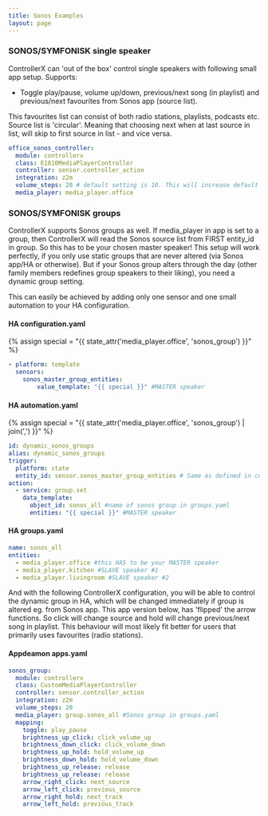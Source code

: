 ```yaml
---
title: Sonos Examples
layout: page
---
```


### SONOS/SYMFONISK single speaker

ControllerX can 'out of the box' control single speakers with following small app setup.
Supports:

- Toggle play/pause, volume up/down, previous/next song (in playlist) and previous/next favourites from Sonos app (source list).

This favourites list can consist of both radio stations, playlists, podcasts etc. Source list is 'circular'. Meaning that choosing next when at last source in list, will skip to first source in list - and vice versa.

```yaml
office_sonos_controller:
  module: controllerx
  class: E1810MediaPlayerController
  controller: sensor.controller_action
  integration: z2m
  volume_steps: 20 # default setting is 10. This will increase default steps to 20 from no volume to full volume
  media_player: media_player.office
```

### SONOS/SYMFONISK groups

ControllerX supports Sonos groups as well. If media_player in app is set to a group, then ControllerX will read the Sonos source list from FIRST entity_id in group. So this has to be your chosen master speaker! This setup will work perfectly, if you only use static groups that are never altered (via Sonos app/HA or otherwise). But if your Sonos group alters through the day (other family members redefines group speakers to their liking), you need a dynamic group setting.

This can easily be achieved by adding only one sensor and one small automation to your HA configuration.

#### HA configuration.yaml

{% assign special = "{{ state_attr('media_player.office', 'sonos_group') }}" %}

```yaml
- platform: template
  sensors:
    sonos_master_group_entities:
        value_template: "{{ special }}" #MASTER speaker
```

#### HA automation.yaml

{% assign special = "{{ state_attr('media_player.office', 'sonos_group') | join(',') }}" %}

```yaml
id: dynamic_sonos_groups
alias: dynamic_sonos_groups
trigger:
  platform: state
  entity_id: sensor.sonos_master_group_entities # Same as defined in configuration.yaml
action:
  - service: group.set
    data_template:
      object_id: sonos_all #name of sonos group in groups.yaml
      entities: "{{ special }}" #MASTER speaker
```

#### HA groups.yaml

```yaml
name: sonos_all
entities:
  - media_player.office #this HAS to be your MASTER speaker
  - media_player.kitchen #SLAVE speaker #1
  - media_player.livingroom #SLAVE speaker #2
```

And with the following ControllerX configuration, you will be able to control the dynamic group in HA, which will be changed immediately if group is altered eg. from Sonos app. This app version below, has 'flipped' the arrow functions. So click will change source and hold will change previous/next song in playlist. This behaviour will most likely fit better for users that primarily uses favourites (radio stations).

#### Appdeamon apps.yaml

```yaml
sonos_group:
  module: controllerx
  class: CustomMediaPlayerController
  controller: sensor.controller_action
  integration: z2m
  volume_steps: 20
  media_player: group.sonos_all #Sonos group in groups.yaml
  mapping:
    toggle: play_pause
    brightness_up_click: click_volume_up
    brightness_down_click: click_volume_down
    brightness_up_hold: hold_volume_up
    brightness_down_hold: hold_volume_down
    brightness_up_release: release
    brightness_up_release: release
    arrow_right_click: next_source
    arrow_left_click: previous_source
    arrow_right_hold: next_track
    arrow_left_hold: previous_track
```
